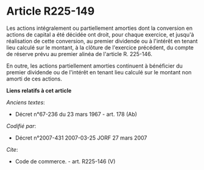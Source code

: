 # Article R225-149

Les actions intégralement ou partiellement amorties dont la conversion en actions de capital a été décidée ont droit, pour
chaque exercice, et jusqu'à réalisation de cette conversion, au premier dividende ou à l'intérêt en tenant lieu calculé sur
le montant, à la clôture de l'exercice précédent, du compte de réserve prévu au premier alinéa de l'article R. 225-146.

En outre, les actions partiellement amorties continuent à bénéficier du premier dividende ou de l'intérêt en tenant lieu
calculé sur le montant non amorti de ces actions.

**Liens relatifs à cet article**

_Anciens textes_:

  - Décret n°67-236 du 23 mars 1967 - art. 178 (Ab)

_Codifié par_:

  - Décret n°2007-431 2007-03-25 JORF 27 mars 2007

_Cite_:

  - Code de commerce. - art. R225-146 (V)
